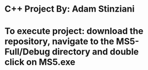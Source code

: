 # C++ Project By: Adam Stinziani
# To execute project: download the repository, navigate to the MS5-Full/Debug directory and double click on MS5.exe
